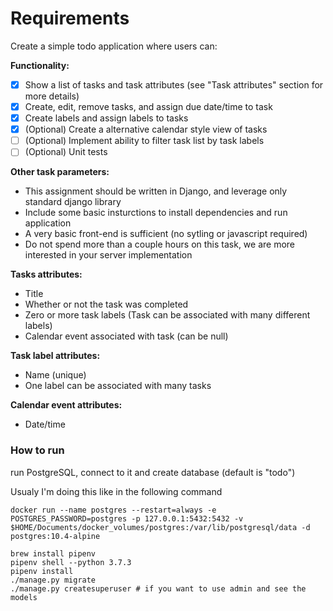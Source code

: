 # Requirements
Create a simple todo application where users can:

**Functionality:**

- [x] Show a list of tasks and task attributes (see "Task attributes" section for more details)
- [x] Create, edit, remove tasks, and assign due date/time to task
- [x] Create labels and assign labels to tasks
- [x] (Optional) Create a alternative calendar style view of tasks
- [ ] (Optional) Implement ability to filter task list by task labels
- [ ] (Optional) Unit tests

**Other task parameters:**

- This assignment should be written in Django, and leverage only standard django library
- Include some basic insturctions to install dependencies and run application
- A very basic front-end is sufficient (no sytling or javascript required)
- Do not spend more than a couple hours on this task, we are more interested in your server implementation


**Tasks attributes:**

- Title
- Whether or not the task was completed
- Zero or more task labels (Task can be associated with many different labels)
- Calendar event associated with task (can be null)


**Task label attributes:**

- Name (unique)
- One label can be associated with many tasks

**Calendar event attributes:**

- Date/time

### How to run

run PostgreSQL, connect to it and create database (default is "todo")

Usualy I'm doing this like in the following command
```
docker run --name postgres --restart=always -e POSTGRES_PASSWORD=postgres -p 127.0.0.1:5432:5432 -v $HOME/Documents/docker_volumes/postgres:/var/lib/postgresql/data -d postgres:10.4-alpine
```

```
brew install pipenv
pipenv shell --python 3.7.3
pipenv install
./manage.py migrate
./manage.py createsuperuser # if you want to use admin and see the models
```
